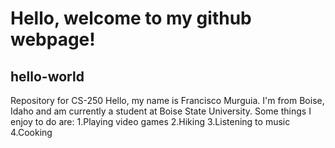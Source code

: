 # Hello, welcome to my github webpage!
## hello-world
Repository for CS-250
Hello, my name is Francisco Murguia. I'm from Boise, Idaho and am currently a student at Boise State University.
Some things I enjoy to do are:
1.Playing video games
2.Hiking
3.Listening to music
4.Cooking

